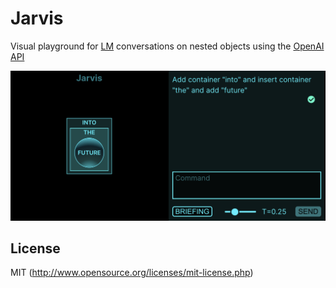 # Jarvis
Visual playground for [LM](https://en.wikipedia.org/wiki/Language_model) conversations on nested objects using the [OpenAI API](https://openai.com/api/)

![](screenshot.png)

## License
MIT (http://www.opensource.org/licenses/mit-license.php)
